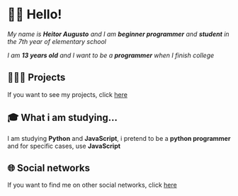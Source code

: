 # 👋🏽 Hello!

*My name is **Heitor Augusto** and I am **beginner programmer** and **student** in the 7th year of elementary school*

*I am **13 years old** and I want to be a **programmer** when I finish college*

## 👨🏽‍💻 Projects

If you want to see my projects, click [here](PROJECTS.md)

## 🎓 What i am studying...

I am studying **Python** and **JavaScript**, i pretend to be a **python programmer** and for specific cases, use **JavaScript**

## 🌐 Social networks

If you want to find me on other social networks, click [here](https://linktr.ee/heitoraugustoln)
